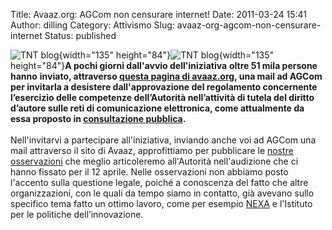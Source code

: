 Title: Avaaz.org: AGCom non censurare internet!
Date: 2011-03-24 15:41
Author: dilling
Category: Attivismo
Slug: avaaz-org-agcom-non-censurare-internet
Status: published

![TNT blog](http://blog.tntvillage.scambioetico.org/wp-content/uploads/2011/02/1582630_agcom.jpg){width="135" height="84"}![TNT blog](http://blog.tntvillage.scambioetico.org/wp-content/uploads/2011/03/avaaz.jpg){width="135" height="84"}**A pochi giorni dall'avvio dell'iniziativa** **oltre 51 mila persone** **hanno** **inviato, attraverso [questa pagina di avaaz.org](http://avaaz.org/it/it_internet_bavaglio/?fp), una mail ad AGCom per invitarla a desistere dall'approvazione del regolamento concernente l’esercizio delle competenze dell’Autorità nell’attività di tutela del diritto d’autore sulle reti di comunicazione elettronica, come attualmente da essa proposto in [consultazione pubblica](http://blog.tntvillage.scambioetico.org/?p=7415).**  
**<!--more-->**  
Nell'invitarvi a partecipare all'iniziativa, inviando anche voi ad AGCom una mail attraverso il sito di Avaaz, approfittiamo per pubblicare le [nostre osservazioni](http://blog.tntvillage.scambioetico.org/wp-content/uploads/2011/02/Movimento-ScambioEtico-Osservazioni.pdf) che meglio articoleremo all'Autorità nell'audizione che ci hanno fissato per il 12 aprile. Nelle osservazioni non abbiamo posto l'accento sulla questione legale, poiché a conoscenza del fatto che altre organizzazioni, con le quali da tempo siamo in contatto, già avevano sullo specifico tema fatto un ottimo lavoro, come per esempio [NEXA](http://nexa.polito.it/nexafiles/Nexa-Consultazione%20AGCOM%20definitivo-marzo2011.pdf) e l'Istituto per le politiche dell’innovazione.
